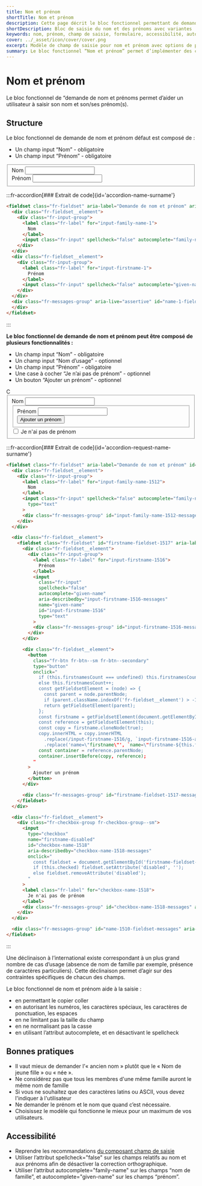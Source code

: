 ```yaml
---
title: Nom et prénom
shortTitle: Nom et prénom
description: Cette page décrit le bloc fonctionnel permettant de demander le nom et les prénoms d’un utilisateur en fournissant des variantes, des recommandations d’usage et des règles d’accessibilité à respecter.
shortDescription: Bloc de saisie du nom et des prénoms avec variantes
keywords: nom, prénom, champ de saisie, formulaire, accessibilité, autocomplete, nom d’usage, prénom multiple, DSFR, bonnes pratiques
cover: ../_asset/icon/cover/cover.png
excerpt: Modèle de champ de saisie pour nom et prénom avec options de personnalisation et bonnes pratiques d’accessibilité.
summary: Le bloc fonctionnel “Nom et prénom” permet d’implémenter des champs de saisie conformes aux standards d’accessibilité pour collecter les informations d’identité. La page présente plusieurs variantes dont l’ajout de prénom, la gestion de l’absence de prénom ou du nom d’usage, ainsi qu’une déclinaison internationale. Des recommandations de bonnes pratiques sont fournies pour améliorer l’inclusivité et éviter les biais culturels dans la conception des formulaires.
---
```


# Nom et prénom

Le bloc fonctionnel de “demande de nom et prénoms permet d’aider un utilisateur à saisir son nom et son/ses prénom(s).

## Structure

Le bloc fonctionnel de demande de nom et prénom défaut est composé de :

- Un champ input “Nom” - obligatoire
- Un champ input “Prénom” - obligatoire

<div class="dsfr-doc-preview">
    <fieldset class="fr-fieldset" aria-label="Demande de nom et prénom" aria-describedby="name-1-fieldset-messages">
    <div class="fr-fieldset__element">
        <div class="fr-input-group">
        <label class="fr-label" for="input-family-name-1">
            Nom
        </label>
        <input class="fr-input" spellcheck="false" autocomplete="family-name" name="family-name" id="input-family-name-1" type="text">
        </div>
    </div>
    <div class="fr-fieldset__element">
        <div class="fr-input-group">
        <label class="fr-label" for="input-firstname-1">
            Prénom
        </label>
        <input class="fr-input" spellcheck="false" autocomplete="given-name" name="given-name" id="input-firstname-1" type="text">
        </div>
    </div>
    <div class="fr-messages-group" aria-live="assertive" id="name-1-fieldset-messages">
    </div>
    </fieldset>
</div>

:::fr-accordion[### Extrait de code]{id='accordion-name-surname'}
```html
<fieldset class="fr-fieldset" aria-label="Demande de nom et prénom" aria-describedby="name-1-fieldset-messages">
  <div class="fr-fieldset__element">
    <div class="fr-input-group">
      <label class="fr-label" for="input-family-name-1">
        Nom
      </label>
      <input class="fr-input" spellcheck="false" autocomplete="family-name" name="family-name" id="input-family-name-1" type="text">
    </div>
  </div>
  <div class="fr-fieldset__element">
    <div class="fr-input-group">
      <label class="fr-label" for="input-firstname-1">
        Prénom
      </label>
      <input class="fr-input" spellcheck="false" autocomplete="given-name" name="given-name" id="input-firstname-1" type="text">
    </div>
  </div>
  <div class="fr-messages-group" aria-live="assertive" id="name-1-fieldset-messages">
  </div>
</fieldset>
```
:::

**Le bloc fonctionnel de demande de nom et prénom peut être composé de plusieurs fonctionnalités :**

- Un champ input “Nom” - obligatoire
- Un champ input “Nom d’usage” - optionnel
- Un champ input “Prénom” - obligatoire
- Une case à cocher “Je n’ai pas de prénom” - optionnel
- Un bouton “Ajouter un prénom” - optionnel

<div class="dsfr-doc-preview">C<fieldset class="fr-fieldset" aria-label="Demande de nom et prénom" id="name-1510-fieldset" aria-labelledby="name-1510-fieldset-messages">
  <div class="fr-fieldset__element">
    <div class="fr-input-group">
      <label class="fr-label" for="input-family-name-1512">
        Nom
      </label>
      <input
        class="fr-input"
        spellcheck="false"
        autocomplete="family-name"
        aria-describedby="input-family-name-1512-messages"
        name="family-name"
        id="input-family-name-1512"
        type="text"
      >
      <div class="fr-messages-group" id="input-family-name-1512-messages" aria-live="assertive"></div>
    </div>
  </div>

  <div class="fr-fieldset__element">
    <fieldset class="fr-fieldset" id="firstname-fieldset-1517" aria-labelledby="firstname-fieldset-1517-messages">
      <div class="fr-fieldset__element">
        <div class="fr-input-group">
          <label class="fr-label" for="input-firstname-1516">
            Prénom
          </label>
          <input
            class="fr-input"
            spellcheck="false"
            autocomplete="given-name"
            aria-describedby="input-firstname-1516-messages"
            name="given-name"
            id="input-firstname-1516"
            type="text"
          >
          <div class="fr-messages-group" id="input-firstname-1516-messages" aria-live="assertive"></div>
        </div>
      </div>
      <div class="fr-fieldset__element">
        <button
          class="fr-btn fr-btn--sm fr-btn--secondary"
          type="button"
          onclick="
            if (this.firstnamesCount === undefined) this.firstnamesCount = 1;
            else this.firstnamesCount++;
            const getFieldsetElement = (node) => {
              const parent = node.parentNode;
              if (parent.className.indexOf('fr-fieldset__element') > -1) return parent;
              return getFieldsetElement(parent);
            };
            const firstname = getFieldsetElement(document.getElementById('input-firstname-1516'));
            const reference = getFieldsetElement(this);
            const copy = firstname.cloneNode(true);
            copy.innerHTML = copy.innerHTML
              .replace(/input-firstname-1516/g, `input-firstname-1516-added-${this.firstnamesCount}`)
              .replace('name=\"firstname\"', `name=\"firstname-${this.firstnamesCount}\"`);
            const container = reference.parentNode;
            container.insertBefore(copy, reference);
          "
        >
          Ajouter un prénom
        </button>
      </div>
      <div class="fr-messages-group" id="firstname-fieldset-1517-messages" aria-live="assertive"></div>
    </fieldset>
  </div>

  <div class="fr-fieldset__element">
    <div class="fr-checkbox-group fr-checkbox-group--sm">
      <input
        type="checkbox"
        name="firstname-disabled"
        id="checkbox-name-1518"
        aria-describedby="checkbox-name-1518-messages"
        onclick="
          const fieldset = document.getElementById('firstname-fieldset-1517');
          if (this.checked) fieldset.setAttribute('disabled', '');
          else fieldset.removeAttribute('disabled');
        "
      >
      <label class="fr-label" for="checkbox-name-1518">
        Je n'ai pas de prénom
      </label>
      <div class="fr-messages-group" id="checkbox-name-1518-messages" aria-live="assertive"></div>
    </div>
  </div>

  <div class="fr-messages-group" id="name-1510-fieldset-messages" aria-live="assertive"></div>
</fieldset>
</div>

:::fr-accordion[### Extrait de code]{id='accordion-request-name-surname'}
```html
<fieldset class="fr-fieldset" aria-label="Demande de nom et prénom" id="name-1510-fieldset" aria-labelledby="name-1510-fieldset-messages">
  <div class="fr-fieldset__element">
    <div class="fr-input-group">
      <label class="fr-label" for="input-family-name-1512">
        Nom
      </label>
      <input class="fr-input" spellcheck="false" autocomplete="family-name" aria-describedby="input-family-name-1512-messages" name="family-name" id="input-family-name-1512"
        type="text"
      >
      <div class="fr-messages-group" id="input-family-name-1512-messages" aria-live="assertive"></div>
    </div>
  </div>

  <div class="fr-fieldset__element">
    <fieldset class="fr-fieldset" id="firstname-fieldset-1517" aria-labelledby="firstname-fieldset-1517-messages">
      <div class="fr-fieldset__element">
        <div class="fr-input-group">
          <label class="fr-label" for="input-firstname-1516">
            Prénom
          </label>
          <input
            class="fr-input"
            spellcheck="false"
            autocomplete="given-name"
            aria-describedby="input-firstname-1516-messages"
            name="given-name"
            id="input-firstname-1516"
            type="text"
          >
          <div class="fr-messages-group" id="input-firstname-1516-messages" aria-live="assertive"></div>
        </div>
      </div>

      <div class="fr-fieldset__element">
        <button
          class="fr-btn fr-btn--sm fr-btn--secondary"
          type="button"
          onclick="
            if (this.firstnamesCount === undefined) this.firstnamesCount = 1;
            else this.firstnamesCount++;
            const getFieldsetElement = (node) => {
              const parent = node.parentNode;
              if (parent.className.indexOf('fr-fieldset__element') > -1) return parent;
              return getFieldsetElement(parent);
            };
            const firstname = getFieldsetElement(document.getElementById('input-firstname-1516'));
            const reference = getFieldsetElement(this);
            const copy = firstname.cloneNode(true);
            copy.innerHTML = copy.innerHTML
              .replace(/input-firstname-1516/g, `input-firstname-1516-added-${this.firstnamesCount}`)
              .replace('name=\"firstname\"', `name=\"firstname-${this.firstnamesCount}\"`);
            const container = reference.parentNode;
            container.insertBefore(copy, reference);
          "
        >
          Ajouter un prénom
        </button>
      </div>

      <div class="fr-messages-group" id="firstname-fieldset-1517-messages" aria-live="assertive"></div>
    </fieldset>
  </div>

  <div class="fr-fieldset__element">
    <div class="fr-checkbox-group fr-checkbox-group--sm">
      <input
        type="checkbox"
        name="firstname-disabled"
        id="checkbox-name-1518"
        aria-describedby="checkbox-name-1518-messages"
        onclick="
          const fieldset = document.getElementById('firstname-fieldset-1517');
          if (this.checked) fieldset.setAttribute('disabled', '');
          else fieldset.removeAttribute('disabled');
        "
      >
      <label class="fr-label" for="checkbox-name-1518">
        Je n'ai pas de prénom
      </label>
      <div class="fr-messages-group" id="checkbox-name-1518-messages" aria-live="assertive"></div>
    </div>
  </div>

  <div class="fr-messages-group" id="name-1510-fieldset-messages" aria-live="assertive"></div>
</fieldset>
```
:::

Une déclinaison à l’international existe correspondant à un plus grand nombre de cas d’usage (absence de nom de famille par exemple, présence de caractères particuliers). Cette déclinaison permet d’agir sur des contraintes spécifiques de chacun des champs.

Le bloc fonctionnel de nom et prénom aide à la saisie :

- en permettant le copier coller
- en autorisant les numéros, les caractères spéciaux, les caractères de ponctuation, les espaces
- en ne limitant pas la taille du champ
- en ne normalisant pas la casse
- en utilisant l’attribut autocomplete, et en désactivant le spellcheck

## Bonnes pratiques

- Il vaut mieux de demander l'« ancien nom » plutôt que le « Nom de jeune fille » ou « née ».
- Ne considérez pas que tous les membres d'une même famille auront le même nom de famille
- Si vous ne souhaitez que des caractères latins ou ASCII, vous devez l'indiquer à l'utilisateur
- Ne demander le prénom et le nom que quand c’est nécessaire.
- Choisissez le modèle qui fonctionne le mieux pour un maximum de vos utilisateurs.

## Accessibilité

- Reprendre les recommandations [du composant champ de saisie](../../../../../component/input/_part/doc/index.md)
- Utiliser l’attribut spellcheck="false" sur les champs relatifs au nom et aux prénoms afin de désactiver la correction orthographique.
- Utiliser l’attribut autocomplete="family-name" sur les champs “nom de famille”, et autocomplete="given-name" sur les champs “prénom”.
